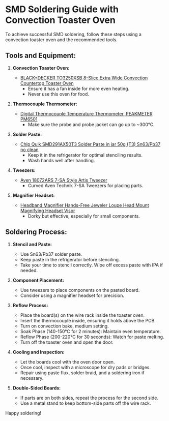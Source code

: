 # SMD Soldering Guide with Convection Toaster Oven

To achieve successful SMD soldering, follow these steps using a convection toaster oven and the recommended tools.

## Tools and Equipment:

1. **Convection Toaster Oven:**

   - [BLACK+DECKER TO3250XSB 8-Slice Extra Wide Convection Countertop Toaster Oven](https://www.amazon.com/BLACK-DECKER-TO3250XSB-Convection-Countertop/dp/B00LU2I428)
     - Ensure it has a fan inside for more even heating.
     - Never use this oven for food.

2. **Thermocouple Thermometer:**

   - [Digital Thermocouple Temperature Thermometer, PEAKMETER PM6501](https://www.amazon.com/Thermocouple-Temperature-Thermometer-PEAKMETER-Fahrenheit/dp/B08L11MMFM)
     - Make sure the probe and probe jacket can go up to ~300°C.

3. **Solder Paste:**

   - [Chip Quik SMD291AX50T3 Solder Paste in jar 50g (T3) Sn63/Pb37 no clean](https://www.amazon.com/gp/product/B07BH5LP5G)
     - Keep it in the refrigerator for optimal stenciling results.
     - Wash hands well after handling.

4. **Tweezers:**

   - [Aven 18072ARS 7-SA Style Artis Tweezer](https://www.amazon.com/Aven-18072ARS-Style-Tweezer-Yellow/dp/B01D4R1OXW)
     - Curved Aven Technik 7-SA Tweezers for placing parts.

5. **Magnifier Headset:**
   - [Headband Magnifier Hands-Free Jeweler Loupe Head Mount Magnifying Headset Visor](https://www.amazon.com/Headband-Magnifier-Jeweler-Magnifying-Replaceable/dp/B08RYVH7DL)
     - Dorky but effective, especially for small components.

## Soldering Process:

1. **Stencil and Paste:**

   - Use Sn63/Pb37 solder paste.
   - Keep paste in the refrigerator before stenciling.
   - Take your time to stencil correctly. Wipe off excess paste with IPA if needed.

2. **Component Placement:**

   - Use tweezers to place components on the pasted board.
   - Consider using a magnifier headset for precision.

3. **Reflow Process:**

   - Place the board(s) on the wire rack inside the toaster oven.
   - Insert the thermocouple inside, ensuring it holds above the PCB.
   - Turn on convection bake, medium setting.
   - Soak Phase (140-150°C for 2 minutes): Maintain even temperature.
   - Reflow Phase (200-220°C for 30 seconds): Watch for paste melting.
   - Turn off the toaster oven and open the door.

4. **Cooling and Inspection:**

   - Let the boards cool with the oven door open.
   - Once cool, inspect with a microscope for dry pads or bridges.
   - Repair using paste flux, solder braid, and a soldering iron if necessary.

5. **Double-Sided Boards:**
   - If parts are on both sides, repeat the process for the second side.
   - Use a metal stand to keep bottom-side parts off the wire rack.

Happy soldering!
